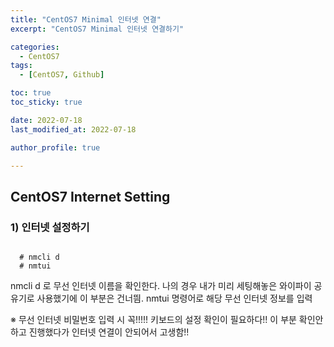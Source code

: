 ```yaml
---
title: "CentOS7 Minimal 인터넷 연결"
excerpt: "CentOS7 Minimal 인터넷 연결하기"

categories:
  - CentOS7
tags:
  - [CentOS7, Github]

toc: true
toc_sticky: true

date: 2022-07-18
last_modified_at: 2022-07-18

author_profile: true

---
```


## CentOS7 Internet Setting

### 1) 인터넷 설정하기
<pre class="black"><code>
  # nmcli d
  # nmtui
</code></pre>
  
nmcli d 로 무선 인터넷 이름을 확인한다. 나의 경우 내가 미리 세팅해놓은 와이파이 공유기로 사용했기에 이 부분은 건너띔.
nmtui   명령어로 해당 무선 인터넷 정보를 입력

※ 무선 인터넷 비밀번호 입력 시 꼭!!!!! 키보드의 설정 확인이 필요하다!!
   이 부분 확인안하고 진행했다가 인터넷 연결이 안되어서 고생함!!
